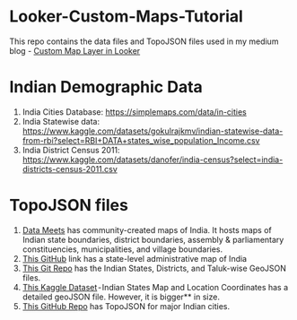 # Looker-Custom-Maps-Tutorial

This repo contains the data files and TopoJSON files used in my medium blog - [Custom Map Layer in Looker](https://medium.com/p/1c2e103496df)
# Indian Demographic Data
1. India Cities Database: https://simplemaps.com/data/in-cities
2. India Statewise data: https://www.kaggle.com/datasets/gokulrajkmv/indian-statewise-data-from-rbi?select=RBI+DATA+states_wise_population_Income.csv
3. India District Census 2011: https://www.kaggle.com/datasets/danofer/india-census?select=india-districts-census-2011.csv


# TopoJSON files

1. [Data Meets](http://projects.datameet.org/maps/) has community-created maps of India. It hosts maps of Indian state boundaries, district boundaries, assembly & parliamentary constituencies, municipalities, and village boundaries.
2. [This GitHub](https://medium.com/r/?url=https%3A%2F%2Fgist.githubusercontent.com%2Fanilnairxyz%2F1ca20f47982712cf6d4128064e3a6feb%2Fraw%2F3e0c829745ebf567cb8e15399168ba2777ba1864%2Fne_10m_admin_1_India_Official.json) link has a state-level administrative map of India
3. [This Git Repo](https://medium.com/r/?url=https%3A%2F%2Fgithub.com%2Fgeohacker%2Findia) has the Indian States, Districts, and Taluk-wise GeoJSON files.
4. [This Kaggle Dataset](https://medium.com/r/?url=https%3A%2F%2Fwww.kaggle.com%2Fdatasets%2Fcodebreaker619%2Findian-states-map%3Fselect%3Dindia_state.geojson) - Indian States Map and Location Coordinates has a detailed geoJSON file. However, it is bigger** in size.
5. [This GitHub Repo](https://medium.com/r/?url=https%3A%2F%2Fgist.github.com%2Fkarmadude%2F4527959%2F) has TopoJSON for major Indian cities.
